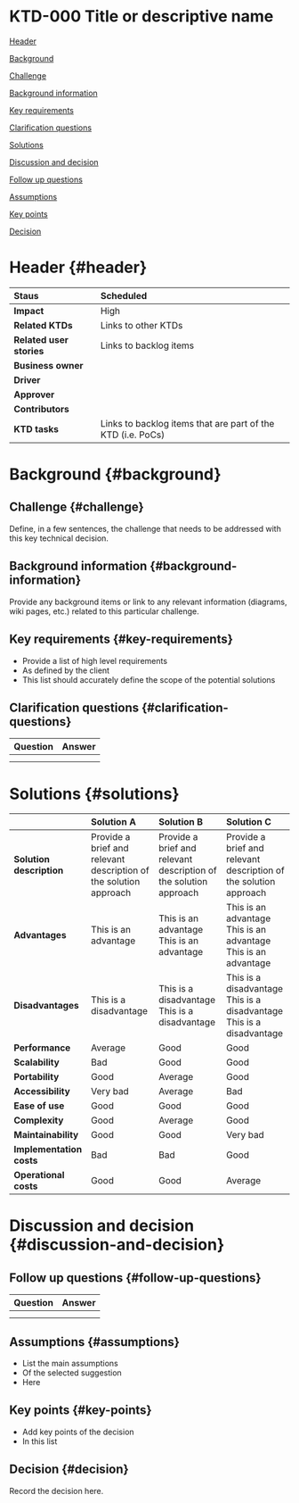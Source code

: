 # KTD-000 Title or descriptive name

[Header](#header)

[Background](#background)

[Challenge](#challenge)

[Background information](#background-information)

[Key requirements](#key-requirements)

[Clarification questions](#clarification-questions)

[Solutions](#solutions)

[Discussion and decision](#discussion-and-decision)

[Follow up questions](#follow-up-questions)

[Assumptions](#assumptions)

[Key points](#key-points)

[Decision](#decision)

# Header {#header}

| Staus | Scheduled |
| :---- | :---- |
| **Impact** | High |
| **Related KTDs** | Links to other KTDs |
| **Related user stories** | Links to backlog items |
| **Business owner** |  |
| **Driver** |  |
| **Approver** |  |
| **Contributors** |  |
| **KTD tasks** | Links to backlog items that are part of the KTD (i.e. PoCs) |

# Background {#background}

## Challenge {#challenge}

Define, in a few sentences, the challenge that needs to be addressed with this key technical decision.

## Background information {#background-information}

Provide any background items or link to any relevant information (diagrams, wiki pages, etc.) related to this particular challenge.

## Key requirements {#key-requirements}

* Provide a list of high level requirements  
* As defined by the client  
* This list should accurately define the scope of the potential solutions

## Clarification questions {#clarification-questions}

| Question | Answer |
| :---- | :---- |
|  |  |
|  |  |

# Solutions {#solutions}

|  | Solution A | Solution B | Solution C |
| :---- | :---- | :---- | :---- |
| **Solution description** | Provide a brief and relevant description of the solution approach | Provide a brief and relevant description of the solution approach | Provide a brief and relevant description of the solution approach |
| **Advantages** | This is an advantage | This is an advantage This is an advantage | This is an advantage This is an advantage This is an advantage |
| **Disadvantages** | This is a disadvantage | This is a disadvantage This is a disadvantage | This is a disadvantage This is a disadvantage This is a disadvantage |
| **Performance** | Average | Good | Good |
| **Scalability** | Bad | Good | Good |
| **Portability** | Good | Average | Good |
| **Accessibility** | Very bad | Average | Bad |
| **Ease of use** | Good | Good | Good |
| **Complexity** | Good | Average | Good |
| **Maintainability** | Good | Good | Very bad |
| **Implementation costs** | Bad | Bad | Good |
| **Operational costs** | Good | Good | Average |

# Discussion and decision {#discussion-and-decision}

## Follow up questions {#follow-up-questions}

| Question | Answer |
| :---- | :---- |
|  |  |
|  |  |

## Assumptions {#assumptions}

* List the main assumptions  
* Of the selected suggestion  
* Here

## Key points {#key-points}

* Add key points of the decision  
* In this list

## Decision {#decision}

Record the decision here.